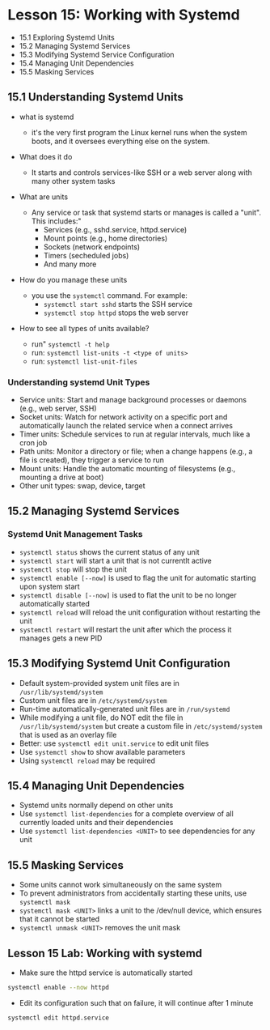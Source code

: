 # Lesson 15: Working with Systemd
- 15.1 Exploring Systemd Units
- 15.2 Managing Systemd Services
- 15.3 Modifying Systemd Service Configuration
- 15.4 Managing Unit Dependencies
- 15.5 Masking Services

## 15.1 Understanding Systemd Units
- what is systemd
    - it's the very first program the Linux kernel runs when the system boots, and it oversees everything else on the system.
- What does it do
    - It starts and controls services-like SSH or a web server along with many other system tasks
- What are units
    - Any service or task that systemd starts or manages is called a "unit". This includes:"
        - Services (e.g., sshd.service, httpd.service)
        - Mount points (e.g., home directories)
        - Sockets (network endpoints)
        - Timers (secheduled jobs)
        - And many more
- How do you manage these units
    - you use the `systemctl` command. For example:
        - `systemctl start sshd` starts the SSH service
        - `systemctl stop httpd` stops the web server

- How to see all types of units available?
    - run" `systemctl -t help`
    - run: `systemctl list-units -t <type of units>` 
    - run: `systemctl list-unit-files`
### Understanding systemd Unit Types
- Service units: Start and manage background processes or daemons (e.g., web server, SSH)
- Socket units: Watch for network activity on a specific port and automatically launch the related service when a connect arrives
- Timer units: Schedule services to run at regular intervals, much like a cron job
- Path units: Monitor a directory or file; when a change happens (e.g., a file is created), they trigger a service to run
- Mount units: Handle the automatic mounting of filesystems (e.g., mounting a drive at boot)
- Other unit types: swap, device, target

## 15.2 Managing Systemd Services
### Systemd Unit Management Tasks
- `systemctl status` shows the current status of any unit
- `systemctl start` will start a unit that is not currentlt active
- `systemctl stop` will stop the unit
- `systemctl enable [--now]` is used to flag the unit for automatic starting upon system start
- `systemctl disable [--now]` is used to flat the unit to be no longer automatically started
- `systemctl reload` will reload the unit configuration without restarting the unit
- `systemctl restart` will restart the unit after which the process it manages gets a new PID

## 15.3 Modifying Systemd Unit Configuration
- Default system-provided system unit files are in `/usr/lib/systemd/system`
- Custom unit files are in `/etc/systemd/system`
- Run-time automatically-generated unit files are in `/run/systemd`
- While modifying a unit file, do NOT edit the file in `/usr/lib/systemd/system` but create a custom file in `/etc/systemd/system` that is used as an overlay file
- Better: use `systemctl edit unit.service` to edit unit files
- Use `systemctl show` to show available parameters
- Using `systemctl reload` may be required

## 15.4 Managing Unit Dependencies
- Systemd units normally depend on other units
- Use `systemctl list-dependencies` for a complete overview of all currently loaded units and their dependencies
- Use `systemctl list-dependencies <UNIT>` to see dependencies for any unit

## 15.5 Masking Services
- Some units cannot work simultaneously on the same system
- To prevent administrators from accidentally starting these units, use `systemctl mask`
- `systemctl mask <UNIT>` links a unit to the /dev/null device, which ensures that it cannot be started
- `systemctl unmask <UNIT>` removes the unit mask

## Lesson 15 Lab: Working with systemd
- Make sure the httpd service is automatically started
```bash
systemctl enable --now httpd
```
- Edit its configuration such that on failure, it will continue after 1 minute
```bash
systemctl edit httpd.service
```